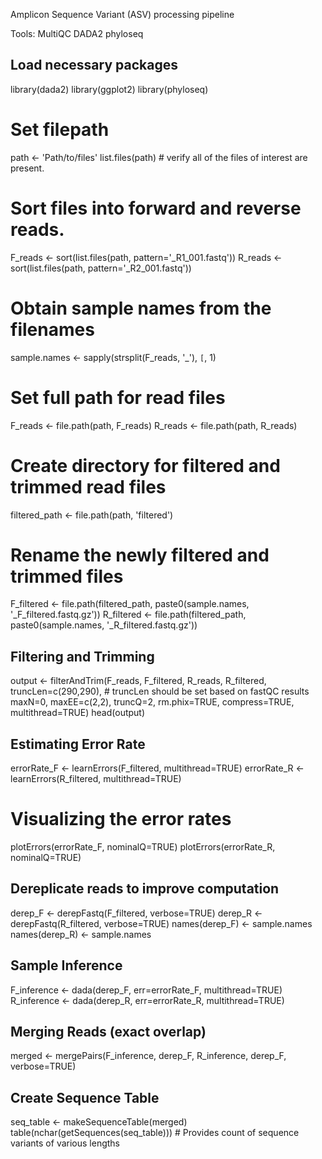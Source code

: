Amplicon Sequence Variant (ASV) processing pipeline

Tools:
MultiQC
DADA2
phyloseq

## Load necessary packages
library(dada2)
library(ggplot2)
library(phyloseq)

# Set filepath
path <- 'Path/to/files'
list.files(path) # verify all of the files of interest are present.

# Sort files into forward and reverse reads.
F_reads <- sort(list.files(path, pattern='_R1_001.fastq'))
R_reads <- sort(list.files(path, pattern='_R2_001.fastq'))

# Obtain sample names from the filenames
sample.names <- sapply(strsplit(F_reads, '_'), `[`, 1)

# Set full path for read files
F_reads <- file.path(path, F_reads)
R_reads <- file.path(path, R_reads)

# Create directory for filtered and trimmed read files
filtered_path <- file.path(path, 'filtered')
# Rename the newly filtered and trimmed files
F_filtered <- file.path(filtered_path, paste0(sample.names, '_F_filtered.fastq.gz'))
R_filtered <- file.path(filtered_path, paste0(sample.names, '_R_filtered.fastq.gz'))

## Filtering and Trimming
output <- filterAndTrim(F_reads, F_filtered, R_reads, R_filtered, 
                        truncLen=c(290,290), # truncLen should be set based on fastQC results
                        maxN=0, maxEE=c(2,2), truncQ=2, rm.phix=TRUE,
                        compress=TRUE, multithread=TRUE)
head(output)

## Estimating Error Rate
errorRate_F <- learnErrors(F_filtered, multithread=TRUE)
errorRate_R <- learnErrors(R_filtered, multithread=TRUE)
# Visualizing the error rates
plotErrors(errorRate_F, nominalQ=TRUE)
plotErrors(errorRate_R, nominalQ=TRUE)


## Dereplicate reads to improve computation
derep_F <- derepFastq(F_filtered, verbose=TRUE)
derep_R <- derepFastq(R_filtered, verbose=TRUE)
names(derep_F) <- sample.names
names(derep_R) <- sample.names


## Sample Inference
F_inference <- dada(derep_F, err=errorRate_F, multithread=TRUE)
R_inference <- dada(derep_R, err=errorRate_R, multithread=TRUE)


## Merging Reads (exact overlap)
merged <- mergePairs(F_inference, derep_F, R_inference, derep_F, verbose=TRUE)


## Create Sequence Table
seq_table <- makeSequenceTable(merged)
table(nchar(getSequences(seq_table))) # Provides count of sequence variants of various lengths

